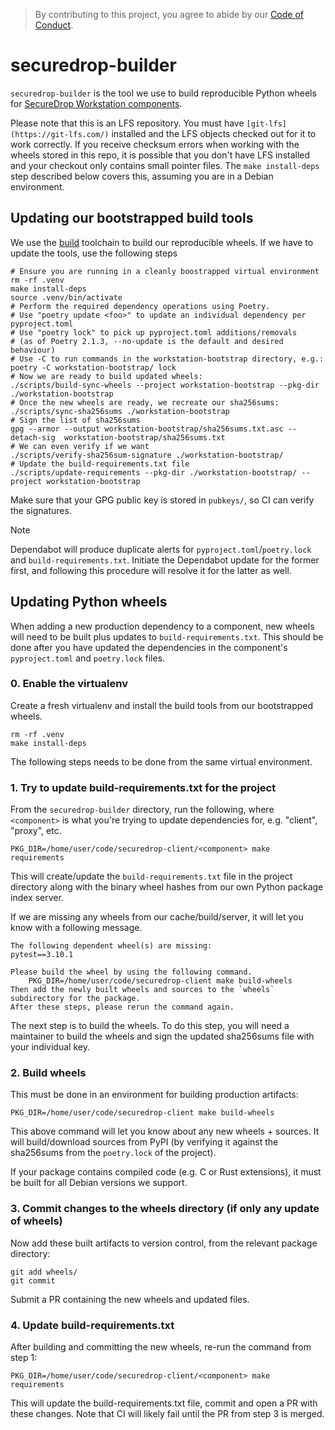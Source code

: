> By contributing to this project, you agree to abide by our [Code of Conduct](https://github.com/freedomofpress/.github/blob/main/CODE_OF_CONDUCT.md).

# securedrop-builder

`securedrop-builder` is the tool we use to build reproducible Python wheels for [SecureDrop Workstation components](https://github.com/freedomofpress/securedrop-client).

Please note that this is an LFS repository. You must have `[git-lfs](https://git-lfs.com/)` installed and the LFS objects checked out for it to work correctly. If you receive checksum errors when working with the wheels stored in this repo, it is possible that you don't have LFS installed and your checkout only contains small pointer files. The `make install-deps` step described below covers this, assuming you are in a Debian environment.

## Updating our bootstrapped build tools

We use the [build](https://pypa-build.readthedocs.io/en/latest/) toolchain to build our reproducible wheels.
If we have to update the tools, use the following steps

```shell
# Ensure you are running in a cleanly boostrapped virtual environment
rm -rf .venv
make install-deps
source .venv/bin/activate
# Perform the required dependency operations using Poetry.
# Use "poetry update <foo>" to update an individual dependency per pyproject.toml
# Use "poetry lock" to pick up pyproject.toml additions/removals
# (as of Poetry 2.1.3, --no-update is the default and desired behaviour)
# Use -C to run commands in the workstation-bootstrap directory, e.g.:
poetry -C workstation-bootstrap/ lock
# Now we are ready to build updated wheels:
./scripts/build-sync-wheels --project workstation-bootstrap --pkg-dir ./workstation-bootstrap
# Once the new wheels are ready, we recreate our sha256sums:
./scripts/sync-sha256sums ./workstation-bootstrap
# Sign the list of sha256sums
gpg --armor --output workstation-bootstrap/sha256sums.txt.asc --detach-sig  workstation-bootstrap/sha256sums.txt
# We can even verify if we want
./scripts/verify-sha256sum-signature ./workstation-bootstrap/
# Update the build-requirements.txt file
./scripts/update-requirements --pkg-dir ./workstation-bootstrap/ --project workstation-bootstrap
```

Make sure that your GPG public key is stored in `pubkeys/`, so CI can verify the signatures.

> [!NOTE]
>
> Dependabot will produce duplicate alerts for `pyproject.toml`/`poetry.lock`
> and `build-requirements.txt`.  Initiate the Dependabot update for the former
> first, and following this procedure will resolve it for the latter as well.

## Updating Python wheels

When adding a new production dependency to a component, new wheels will need to be built
plus updates to `build-requirements.txt`. This should be done after you have updated the
dependencies in the component's `pyproject.toml` and `poetry.lock` files.

### 0. Enable the virtualenv

Create a fresh virtualenv and install the build tools from our bootstrapped wheels.

```shell
rm -rf .venv
make install-deps
```

The following steps needs to be done from the same virtual environment.

### 1. Try to update build-requirements.txt for the project

From the `securedrop-builder` directory, run the following, where `<component>`
is what you're trying to update dependencies for, e.g. "client", "proxy", etc.

```shell
PKG_DIR=/home/user/code/securedrop-client/<component> make requirements
```

This will create/update the `build-requirements.txt` file in the project directory along with the binary wheel
hashes from our own Python package index server.

If we are missing any wheels from our cache/build/server, it will let you know with a following message.

```shell
The following dependent wheel(s) are missing:
pytest==3.10.1

Please build the wheel by using the following command.
	PKG_DIR=/home/user/code/securedrop-client make build-wheels
Then add the newly built wheels and sources to the `wheels` subdirectory for the package.
After these steps, please rerun the command again.
```

The next step is to build the wheels. To do this step, you will need a maintainer
to build the wheels and sign the updated sha256sums file with your individual key.

### 2. Build wheels

This must be done in an environment for building production artifacts:

```shell
PKG_DIR=/home/user/code/securedrop-client make build-wheels
```

This above command will let you know about any new wheels + sources. It will
build/download sources from PyPI (by verifying it against the sha256sums from
the `poetry.lock` of the project).

If your package contains compiled code (e.g. C or Rust extensions), it must be
built for all Debian versions we support.

### 3. Commit changes to the wheels directory (if only any update of wheels)

Now add these built artifacts to version control, from the relevant package
directory:

```shell
git add wheels/
git commit
```

Submit a PR containing the new wheels and updated files.

### 4. Update build-requirements.txt

After building and committing the new wheels, re-run the command from step 1:

```shell
PKG_DIR=/home/user/code/securedrop-client/<component> make requirements
```

This will update the build-requirements.txt file, commit and open a PR with these
changes. Note that CI will likely fail until the PR from step 3 is merged.
